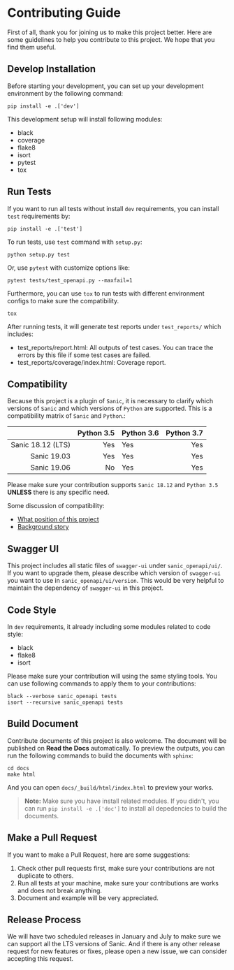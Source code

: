 # Contributing Guide

First of all, thank you for joining us to make this project better. Here are some guidelines to help you contribute to this project. We hope that you find them useful.

## Develop Installation

Before starting your development, you can set up your development environment by the following command:

```shell
pip install -e .['dev']
```

This development setup will install following modules:

* black
* coverage
* flake8
* isort
* pytest
* tox

## Run Tests

If you want to run all tests without install `dev` requirements, you can install `test` requirements by:

```shell
pip install -e .['test']
```

To run tests, use `test` command with `setup.py`:

```shell
python setup.py test
```

Or, use `pytest` with customize options like:

```shell
pytest tests/test_openapi.py --maxfail=1
```

Furthermore, you can use `tox` to run tests with different environment configs to make sure the compatibility.

```shell
tox
```

After running tests, it will generate test reports under `test_reports/` which includes:

* test_reports/report.html: All outputs of test cases. You can trace the errors by this file if some test cases are failed.
* test_reports/coverage/index.html: Coverage report.

## Compatibility

Because this project is a plugin of `Sanic`, it is necessary to clarify which versions of `Sanic` and which versions of `Python` are supported. This is a compatibility matrix of `Sanic` and `Python`.:

|                   | Python 3.5 | Python 3.6 | Python 3.7 |
|------------------:|-----------:|------------|-----------:|
| Sanic 18.12 (LTS) |        Yes |        Yes |        Yes |
| Sanic 19.03       |        Yes |        Yes |        Yes |
| Sanic 19.06       |        No  |        Yes |        Yes |

Please make sure your contribution supports `Sanic 18.12` and `Python 3.5` **UNLESS** there is any specific need.

Some discussion of compatibility:

* [What position of this project](https://github.com/sanic-org/sanic-openapi/issues/103#issuecomment-499463005)
* [Background story](https://community.sanicframework.org/t/should-we-bump-the-minimum-python-required-version-to-3-6/238/6?u=ahopkins)

## Swagger UI

This project includes all static files of `swagger-ui` under `sanic_openapi/ui/`. If you want to upgrade them, please describe which version of `swagger-ui` you want to use in `sanic_openapi/ui/version`. This would be very helpful to maintain the dependency of `swagger-ui` in this project.

## Code Style

In `dev` requirements, it already including some modules related to code style:

* black
* flake8
* isort

Please make sure your contribution will using the same styling tools. You can use following commands to apply them to your contributions:

```shell
black --verbose sanic_openapi tests
isort --recursive sanic_openapi tests
```

## Build Document

Contribute documents of this project is also welcome. The document will be published on **Read the Docs** automatically. To preview the outputs, you can run the following commands to build the documents with `sphinx`:

```shell
cd docs
make html
```

And you can open `docs/_build/html/index.html` to preview your works.

> **Note:** Make sure you have install related modules. If you didn't, you can run `pip install -e .['doc']` to install all depedencies to build the documents.

## Make a Pull Request

If you want to make a Pull Request, here are some suggestions:

1. Check other pull requests first, make sure your contributions are not duplicate to others.
2. Run all tests at your machine, make sure your contributions are works and does not break anything.
3. Document and example will be very appreciated.


## Release Process

We will have two scheduled releases in January and July to make sure we can support all the LTS versions of Sanic. And if there is any other release request for new features or fixes, please open a new issue, we can consider accepting this request.
